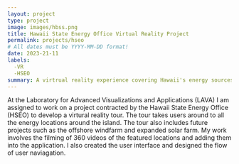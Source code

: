 ```yaml
---
layout: project
type: project
image: images/hbss.png
title: Hawaii State Energy Office Virtual Reality Project
permalink: projects/hseo
# All dates must be YYYY-MM-DD format!
date: 2023-21-11
labels:
  -VR
  -HSEO
summary: A virtrual reality experience covering Hawaii's energy sources made for the Hawaii State Energy Office
---
```



At the Laboratory for Advanced Visualizations and Applications (LAVA) I am assigned to work on a project contracted by the Hawaii State Energy Office (HSEO) to develop a virtural reality tour. The tour takes users around to all the energy locations around the island. The tour also includes future projects such as the offshore windfarm and expanded solar farm. My work involves the filming of 360 videos of the featured locations and adding them into the application. I also created the user interface and designed the flow of user naviagation. 

